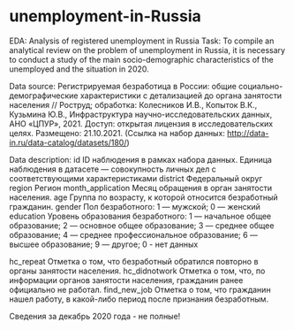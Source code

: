 # unemployment-in-Russia
EDA: Analysis of registered unemployment in Russia
Task: To compile an analytical review on the problem of unemployment in Russia, it is necessary to conduct a study of the main socio-demographic characteristics of the unemployed and the situation in 2020.

Data source: Регистрируемая безработица в России: общие социально-демографические характеристики с детализацией до органа занятости населения // Роструд; обработка: Колесников И.В., Копыток В.К., Кузьмина Ю.В., Инфраструктура научно-исследовательских данных, АНО «ЦПУР», 2021. Доступ: открытая лицензия в исследовательских целях. Размещено: 21.10.2021. (Ссылка на набор данных: http://data-in.ru/data-catalog/datasets/180/)

Data description:
id	 	              ID наблюдения в рамках набора данных. Единица наблюдения в датасете — совокупность личных дел с                             соответствующими характеристиками
district              Федеральный округ
region                Регион
month_application     Месяц обращения в орган занятости населения.
age                   Группа по возрасту, к которой относится безработный гражданин.
gender                Пол безработного: 1 — мужской; 0 — женский
education             Уровень образования безработного:
                        1 — начальное общее образование;
                        2 — основное общее образование;
                        3 — среднее общее образование;
                        4 — среднее профессиональное образование;
                        6 — высшее образование;
                        9 — другое;
                        0 - нет данных

hc_repeat 	         Отметка о том, что безработный обратился повторно в органы занятости населения.
hc_didnotwork		 Отметка о том, что, по информации органов занятости населения, гражданин ранее официально не работал.
find_new_job         Отметка о том, что гражданин нашел работу, в какой-либо период после признания безработным.

Сведения за декабрь 2020 года - не полные!
